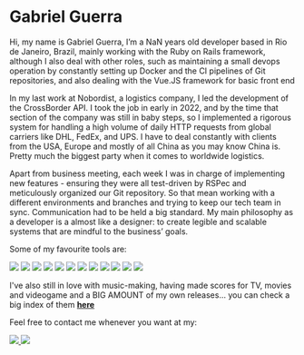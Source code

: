 <h1> Gabriel Guerra </h1>

<p>Hi, my name is Gabriel Guerra, I’m a NaN years old developer based in Rio de Janeiro, Brazil,
mainly working with the Ruby on Rails framework, although I also deal with other roles, such as
maintaining a small devops operation by constantly setting up Docker and the CI pipelines of Git
repositories, and also dealing with the Vue.JS framework for basic front end

    
<p>In my last work at Nobordist, a logistics company, I led the development of the CrossBorder API.
I took the job in early in 2022, and by the time that section of the company was still in baby
steps, so I implemented a rigorous system for handling a high volume of daily HTTP requests
from global carriers like DHL, FedEx, and UPS. I have to deal constantly with clients from the
USA, Europe and mostly of all China as you may know China is. Pretty much the biggest party
when it comes to worldwide logistics.</p>

<p>Apart from business meeting, each week I was in charge of implementing new features -
ensuring they were all test-driven by RSPec and meticulously organized our Git repository. So
that mean working with a different environments and branches and trying to keep our tech team
in sync. Communication had to be held a big standard.
My main philosophy as a developer is a almost like a designer: to create legible and scalable
systems that are mindful to the business’ goals.</p>

<p>
Some of my favourite tools are:
</p>
<p>
<img src="https://img.shields.io/badge/Ruby-CC342D?style=for-the-badge&logo=ruby&logoColor=white"> 
<img src="https://img.shields.io/badge/Ruby_on_Rails-CC0000?style=for-the-badge&logo=ruby-on-rails&logoColor=white">
<img src="https://img.shields.io/badge/JavaScript-323330?style=for-the-badge&logo=javascript&logoColor=F7DF1E">
<img src="https://img.shields.io/badge/docker-257bd6?style=for-the-badge&logo=docker&logoColor=white"> 
<img src="https://img.shields.io/badge/Vue.js-35495E?style=for-the-badge&logo=vuedotjs&logoColor=4FC08D">
<img src="https://img.shields.io/badge/PostgreSQL-316192?style=for-the-badge&logo=postgresql&logoColor=white">
<img src="https://img.shields.io/badge/CSS3-1572B6?style=for-the-badge&logo=css3&logoColor=white">
<img src="https://img.shields.io/badge/HTML5-E34F26?style=for-the-badge&logo=html5&logoColor=white">
<img src="https://img.shields.io/badge/Wordpress-21759B?style=for-the-badge&logo=wordpress&logoColor=white">
<img src="https://img.shields.io/badge/Figma-F24E1E?style=for-the-badge&logo=figma&logoColor=white">
<img src="https://img.shields.io/badge/Bootstrap-563D7C?style=for-the-badge&logo=bootstrap&logoColor=white">
<img src="https://img.shields.io/badge/Heroku-430098?style=for-the-badge&logo=heroku&logoColor=white">    
</p>

<p>
I've also still in love with music-making, having made scores for TV, movies and videogame and a BIG AMOUNT of my own releases... you can check a big index of them <strong><a href="https://gpgc.info">here</a></strong>
</p>

<p> Feel free to contact me whenever you want at my: </p>

<p>
    <a href="mailto:gabrielpessoaguerracavalcanti@gmail.com"> <img src="https://img.shields.io/badge/Gmail-D14836?style=for-the-badge&logo=gmail&logoColor=white"> </a>
    <a href="https://www.linkedin.com/in/gabriel-pessoa-guerra/"> <img src="https://img.shields.io/badge/LinkedIn-0077B5?style=for-the-badge&logo=linkedin&logoColor=white"> </a>
</p>


<!--
**guerrinharj/guerrinharj** is a ✨ _special_ ✨ repository because its `README.md` (this file) appears on your GitHub profile.

Here are some ideas to get you started:

- 🔭 I’m currently working on ...
- 🌱 I’m currently learning ...
- 👯 I’m looking to collaborate on ...
- 🤔 I’m looking for help with ...
- 💬 Ask me about ...
- 📫 How to reach me: ...
- 😄 Pronouns: ...
- ⚡ Fun fact: ...
-->

